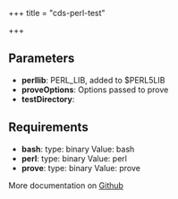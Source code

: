 +++
title = "cds-perl-test"

+++



## Parameters

* **perllib**: PERL_LIB, added to $PERL5LIB
* **proveOptions**: Options passed to prove
* **testDirectory**: 


## Requirements

* **bash**: type: binary Value: bash
* **perl**: type: binary Value: perl
* **prove**: type: binary Value: prove


More documentation on [Github](https://github.com/ovh/cds/tree/master/contrib/actions/cds-perl-test.yml)


